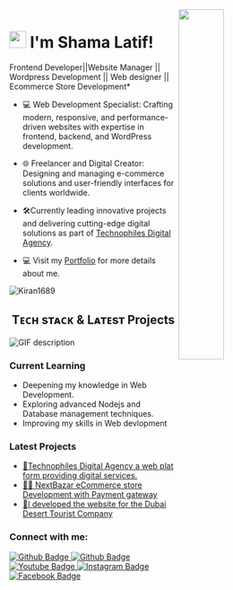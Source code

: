 

<!--Night Owl image-->
<div>
  <img align="right" width="40%" src="https://owlbertsio-resized.s3.amazonaws.com/Popper.psd.full.png">
</div>

<!--Header Name-->
# <img src="https://emojis.slackmojis.com/emojis/images/1531849430/4246/blob-sunglasses.gif?1531849430" width="30"/> I'm Shama Latif! 


<!--Start Intro-->               
<p align="left"> Frontend Developer||Website Manager || Wordpress Development || Web designer || Ecommerce Store Development*
<br />  </p>

- 💻 Web Development Specialist: Crafting modern, responsive, and performance-driven websites with expertise in frontend, backend, and WordPress development.

- 🌐 Freelancer and Digital Creator: Designing and managing e-commerce solutions and user-friendly interfaces for clients worldwide.

- 🛠️Currently leading innovative projects and delivering cutting-edge digital solutions as part of [Technophiles Digital Agency](https://technophiles.website/).

- 💻 Visit my [Portfolio](https://shamalatif.website/) for more details about me.
<!--End Intro-->

<!--Profile Count Badge-->
<p align="left">
  <img src="https://komarev.com/ghpvc/?username=Kiran1689&label=Profile%20views&color=770677&style=for-the-badge&logo=star" alt="Kiran1689" style="padding-right:20px;" />
</p>

<!--Languages and Tools Section-->       
<h2 align="center">Tᴇᴄʜ sᴛᴀᴄᴋ & Lᴀᴛᴇsᴛ Projects</h2> 
<picture>
  <source media="(prefers-color-scheme: dark)" srcset="./Skills_Animation_Dark.gif">
  <source media="(prefers-color-scheme: light)" srcset="./Skills_Animation_White.gif">
  <img align="left" alt="GIF description" src="./Skills_Animation_White.gif">
</picture>
<br />

<h3 align="left">Current Learning</h3>
<ul align="left">
  <li>Deepening my knowledge in Web Development.</li>
  <li>Exploring advanced Nodejs and Database management techniques.</li>
  <li>Improving my skills in Web devlopment</li>
</ul>
  
<h3 align="left">Latest Projects</h3>
<ul align="left">
  <li><a href="https://technophiles.website/">🚀Technophiles Digital Agency a web plat form providing digital services.</a></li>
  <li><a href="https://nextbazar.store/">🧙‍♂️ NextBazar eCommerce store Development with Payment gateway </a></li>
  <li><a href="https://dubaidesert.online/">🔖I developed the website for the Dubai Desert Tourist Company</a></li>
</ul>

### Connect with me:
<div id="badges">
  <a href="https://github.com/shamaaa11">
    <img src="https://img.shields.io/badge/Github-white?style=for-the-badge&logo=Github&logoColor=black" alt="Github Badge"/>
  </a>
   <a href="https://www.linkedin.com/in/shama-latif-profile/">
    <img src="https://img.shields.io/badge/LinkedIn-0077B5?style=for-the-badge&logo=linkedin&logoColor=white" alt="Github Badge"/>
  </a>
  <a href="https://www.youtube.com/@Teamtechnophiles">
    <img src="https://img.shields.io/badge/YouTube-red?style=for-the-badge&logo=youtube&logoColor=white" alt="Youtube Badge"/>
  </a>
   <a href="https://www.instagram.com/itx_technophiles/?hl=en">
    <img src="https://img.shields.io/badge/Instagram-purple?style=for-the-badge&logo=instagram&logoColor=white" alt="Instagram Badge"/>
  </a>
   <a href="https://www.facebook.com/profile.php?id=100092732605395">
    <img src="https://img.shields.io/badge/Facebook-blue?style=for-the-badge&logo=facebook&logoColor=white" alt="Facebook Badge"/>
  </a>
</div>



  
    
  































































































































































































































































































































































































